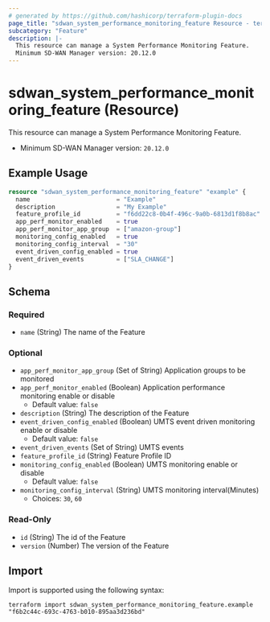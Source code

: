 ```yaml
---
# generated by https://github.com/hashicorp/terraform-plugin-docs
page_title: "sdwan_system_performance_monitoring_feature Resource - terraform-provider-sdwan"
subcategory: "Feature"
description: |-
  This resource can manage a System Performance Monitoring Feature.
  Minimum SD-WAN Manager version: 20.12.0
---
```


# sdwan_system_performance_monitoring_feature (Resource)

This resource can manage a System Performance Monitoring Feature.
  - Minimum SD-WAN Manager version: `20.12.0`

## Example Usage

```terraform
resource "sdwan_system_performance_monitoring_feature" "example" {
  name                        = "Example"
  description                 = "My Example"
  feature_profile_id          = "f6dd22c8-0b4f-496c-9a0b-6813d1f8b8ac"
  app_perf_monitor_enabled    = true
  app_perf_monitor_app_group  = ["amazon-group"]
  monitoring_config_enabled   = true
  monitoring_config_interval  = "30"
  event_driven_config_enabled = true
  event_driven_events         = ["SLA_CHANGE"]
}
```

<!-- schema generated by tfplugindocs -->
## Schema

### Required

- `name` (String) The name of the Feature

### Optional

- `app_perf_monitor_app_group` (Set of String) Application groups to be monitored
- `app_perf_monitor_enabled` (Boolean) Application performance monitoring enable or disable
  - Default value: `false`
- `description` (String) The description of the Feature
- `event_driven_config_enabled` (Boolean) UMTS event driven monitoring enable or disable
  - Default value: `false`
- `event_driven_events` (Set of String) UMTS events
- `feature_profile_id` (String) Feature Profile ID
- `monitoring_config_enabled` (Boolean) UMTS monitoring enable or disable
  - Default value: `false`
- `monitoring_config_interval` (String) UMTS monitoring interval(Minutes)
  - Choices: `30`, `60`

### Read-Only

- `id` (String) The id of the Feature
- `version` (Number) The version of the Feature

## Import

Import is supported using the following syntax:

```shell
terraform import sdwan_system_performance_monitoring_feature.example "f6b2c44c-693c-4763-b010-895aa3d236bd"
```
